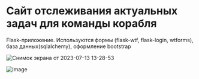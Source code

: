 # Сайт отслеживания актуальных задач для команды корабля

Flask-приложение. Используются формы (flask-wtf, flask-login, wtforms), база данных(sqlalchemy), оформление bootstrap

![Снимок экрана от 2023-07-13 13-28-53](https://github.com/kolesnikovfd/Training_WEB_App_1/assets/106059039/f02adf6c-3107-456b-8a7b-23cc46e144cd)


![image](https://github.com/kolesnikovfd/Training_WEB_App_1/assets/106059039/0a2cf529-0612-4460-88bd-9d673d71a4b3)


